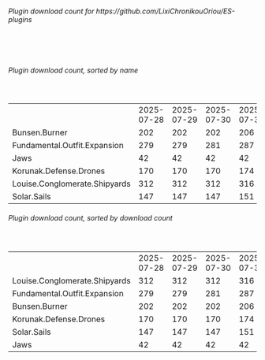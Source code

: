 <h6>Plugin download count for https://github.com/LixiChronikouOriou/ES-plugins</h6><br>
<br>
<h6>Plugin download count, sorted by name</h6><sub><sup><br>
<table>
	<tr>
		<td></td>
		<td>2025-07-28</td>
		<td>2025-07-29</td>
		<td>2025-07-30</td>
		<td>2025-07-31</td>
		<td>2025-08-01</td>
		<td>2025-08-02</td>
		<td>2025-08-03</td>
		<td>today +</td>
	</tr>
	<tr>
		<td>Bunsen.Burner</td>
		<td>202</td>
		<td>202</td>
		<td>202</td>
		<td>206</td>
		<td>206</td>
		<td>206</td>
		<td>206</td>
		<td></td>
	</tr>
	<tr>
		<td>Fundamental.Outfit.Expansion</td>
		<td>279</td>
		<td>279</td>
		<td>281</td>
		<td>287</td>
		<td>289</td>
		<td>292</td>
		<td>295</td>
		<td>+ 3</td>
	</tr>
	<tr>
		<td>Jaws</td>
		<td>42</td>
		<td>42</td>
		<td>42</td>
		<td>42</td>
		<td>42</td>
		<td>42</td>
		<td>44</td>
		<td>+ 2</td>
	</tr>
	<tr>
		<td>Korunak.Defense.Drones</td>
		<td>170</td>
		<td>170</td>
		<td>170</td>
		<td>174</td>
		<td>174</td>
		<td>174</td>
		<td>174</td>
		<td></td>
	</tr>
	<tr>
		<td>Louise.Conglomerate.Shipyards</td>
		<td>312</td>
		<td>312</td>
		<td>312</td>
		<td>316</td>
		<td>316</td>
		<td>319</td>
		<td>319</td>
		<td></td>
	</tr>
	<tr>
		<td>Solar.Sails</td>
		<td>147</td>
		<td>147</td>
		<td>147</td>
		<td>151</td>
		<td>151</td>
		<td>151</td>
		<td>153</td>
		<td>+ 2</td>
	</tr>
</table>
</sub></sup>
<h6>Plugin download count, sorted by download count</h6><sub><sup><br>
<table>
	<tr>
		<td></td>
		<td>2025-07-28</td>
		<td>2025-07-29</td>
		<td>2025-07-30</td>
		<td>2025-07-31</td>
		<td>2025-08-01</td>
		<td>2025-08-02</td>
		<td>2025-08-03</td>
		<td>today +</td>
	</tr>
	<tr>
		<td>Louise.Conglomerate.Shipyards</td>
		<td>312</td>
		<td>312</td>
		<td>312</td>
		<td>316</td>
		<td>316</td>
		<td>319</td>
		<td>319</td>
		<td></td>
	</tr>
	<tr>
		<td>Fundamental.Outfit.Expansion</td>
		<td>279</td>
		<td>279</td>
		<td>281</td>
		<td>287</td>
		<td>289</td>
		<td>292</td>
		<td>295</td>
		<td>+ 3</td>
	</tr>
	<tr>
		<td>Bunsen.Burner</td>
		<td>202</td>
		<td>202</td>
		<td>202</td>
		<td>206</td>
		<td>206</td>
		<td>206</td>
		<td>206</td>
		<td></td>
	</tr>
	<tr>
		<td>Korunak.Defense.Drones</td>
		<td>170</td>
		<td>170</td>
		<td>170</td>
		<td>174</td>
		<td>174</td>
		<td>174</td>
		<td>174</td>
		<td></td>
	</tr>
	<tr>
		<td>Solar.Sails</td>
		<td>147</td>
		<td>147</td>
		<td>147</td>
		<td>151</td>
		<td>151</td>
		<td>151</td>
		<td>153</td>
		<td>+ 2</td>
	</tr>
	<tr>
		<td>Jaws</td>
		<td>42</td>
		<td>42</td>
		<td>42</td>
		<td>42</td>
		<td>42</td>
		<td>42</td>
		<td>44</td>
		<td>+ 2</td>
	</tr>
</table>
</sub></sup>
